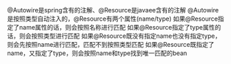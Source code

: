 @Autowire是spring含有的注解、@Resource是javaee含有的注解
@Autowire是按照类型自动注入的，@Resource有两个属性(name/type)
    如果@Resource指定了name属性的话，则会按照名称进行匹配
    如果@Resource指定了type属性的话，则会按照类型进行匹配
    如果@Resource既没有指定name也没有指定type，则会先按照name进行匹配，匹配不到按照类型匹配
    如果@Resource既指定了name，又指定了type，则会按照name和type找到唯一匹配的bean